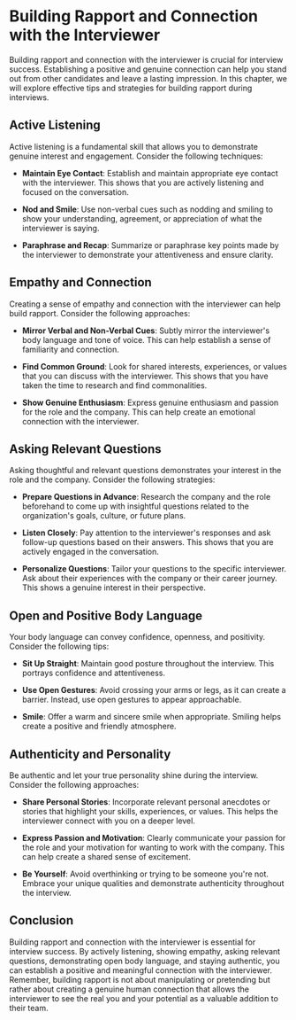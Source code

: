 Building Rapport and Connection with the Interviewer
=============================================================

Building rapport and connection with the interviewer is crucial for interview success. Establishing a positive and genuine connection can help you stand out from other candidates and leave a lasting impression. In this chapter, we will explore effective tips and strategies for building rapport during interviews.

**Active Listening**
--------------------

Active listening is a fundamental skill that allows you to demonstrate genuine interest and engagement. Consider the following techniques:

* **Maintain Eye Contact**: Establish and maintain appropriate eye contact with the interviewer. This shows that you are actively listening and focused on the conversation.

* **Nod and Smile**: Use non-verbal cues such as nodding and smiling to show your understanding, agreement, or appreciation of what the interviewer is saying.

* **Paraphrase and Recap**: Summarize or paraphrase key points made by the interviewer to demonstrate your attentiveness and ensure clarity.

**Empathy and Connection**
--------------------------

Creating a sense of empathy and connection with the interviewer can help build rapport. Consider the following approaches:

* **Mirror Verbal and Non-Verbal Cues**: Subtly mirror the interviewer's body language and tone of voice. This can help establish a sense of familiarity and connection.

* **Find Common Ground**: Look for shared interests, experiences, or values that you can discuss with the interviewer. This shows that you have taken the time to research and find commonalities.

* **Show Genuine Enthusiasm**: Express genuine enthusiasm and passion for the role and the company. This can help create an emotional connection with the interviewer.

**Asking Relevant Questions**
-----------------------------

Asking thoughtful and relevant questions demonstrates your interest in the role and the company. Consider the following strategies:

* **Prepare Questions in Advance**: Research the company and the role beforehand to come up with insightful questions related to the organization's goals, culture, or future plans.

* **Listen Closely**: Pay attention to the interviewer's responses and ask follow-up questions based on their answers. This shows that you are actively engaged in the conversation.

* **Personalize Questions**: Tailor your questions to the specific interviewer. Ask about their experiences with the company or their career journey. This shows a genuine interest in their perspective.

**Open and Positive Body Language**
-----------------------------------

Your body language can convey confidence, openness, and positivity. Consider the following tips:

* **Sit Up Straight**: Maintain good posture throughout the interview. This portrays confidence and attentiveness.

* **Use Open Gestures**: Avoid crossing your arms or legs, as it can create a barrier. Instead, use open gestures to appear approachable.

* **Smile**: Offer a warm and sincere smile when appropriate. Smiling helps create a positive and friendly atmosphere.

**Authenticity and Personality**
--------------------------------

Be authentic and let your true personality shine during the interview. Consider the following approaches:

* **Share Personal Stories**: Incorporate relevant personal anecdotes or stories that highlight your skills, experiences, or values. This helps the interviewer connect with you on a deeper level.

* **Express Passion and Motivation**: Clearly communicate your passion for the role and your motivation for wanting to work with the company. This can help create a shared sense of excitement.

* **Be Yourself**: Avoid overthinking or trying to be someone you're not. Embrace your unique qualities and demonstrate authenticity throughout the interview.

**Conclusion**
--------------

Building rapport and connection with the interviewer is essential for interview success. By actively listening, showing empathy, asking relevant questions, demonstrating open body language, and staying authentic, you can establish a positive and meaningful connection with the interviewer. Remember, building rapport is not about manipulating or pretending but rather about creating a genuine human connection that allows the interviewer to see the real you and your potential as a valuable addition to their team.
